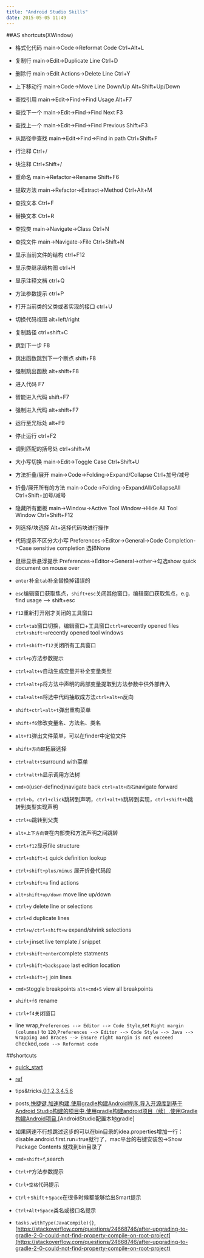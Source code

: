 ```yaml
---
title: "Android Studio Skills"
date: 2015-05-05 11:49
---
```

##AS shortcuts(XWindow)
+ 格式化代码 main->Code->Reformat Code  Ctrl+Alt+L
+ 复制行 main->Edit->Duplicate Line Ctrl+D
+ 删除行 main->Edit Actions->Delete Line Ctrl+Y
+ 上下移动行 main->Code->Move Line Down/Up Alt+Shift+Up/Down
+ 查找引用 main->Edit->Find->Find Usage Alt+F7
+ 查找下一个 main->Edit->Find->Find Next F3
+ 查找上一个 main->Edit->Find->Find Previous Shift+F3
+ 从路径中查找 main->Edit->Find->Find in path Ctrl+Shift+F
+ 行注释 Ctrl+/
+ 块注释 Ctrl+Shift+/
+ 重命名 main->Refactor->Rename Shift+F6
+ 提取方法 main->Refactor->Extract->Method Ctrl+Alt+M
+ 查找文本 Ctrl+F
+ 替换文本 Ctrl+R
+ 查找类 main->Navigate->Class Ctrl+N
+ 查找文件 main->Navigate->File Ctrl+Shift+N
+ 显示当前文件的结构 ctrl+F12
+ 显示类继承结构图 ctrl+H
+ 显示注释文档  ctrl+Q
+ 方法参数提示 ctrl+P
+ 打开当前类的父类或者实现的接口 ctrl+U
+ 切换代码视图 alt+left/right
+ 复制路径 ctrl+shift+C
+ 跳到下一步 F8
+ 跳出函数跳到下一个断点 shift+F8
+ 强制跳出函数 alt+shift+F8
+ 进入代码 F7
+ 智能进入代码 shift+F7
+ 强制进入代码 alt+shift+F7
+ 运行至光标处 alt+F9
+ 停止运行 ctrl+F2
+ 调到匹配的括号处 ctrl+shift+M
+ 大小写切换 main->Edit->Toggle Case Ctrl+Shift+U
+ 方法折叠/展开 main->Code->Folding->Expand/Collapse Ctrl+加号/减号
+ 折叠/展开所有的方法 main->Code->Folding->ExpandAll/CollapseAll Ctrl+Shift+加号/减号
+ 隐藏所有面板 main->Window->Active Tool Window->Hide All Tool Window Ctrl+Shift+F12
+ 列选择/块选择 Alt+选择代码块进行操作
+ 代码提示不区分大小写 Preferences->Editor->General->Code Completion->Case sensitive completion 选择None
+ 鼠标显示悬浮提示 Preferences->Editor->General->other->勾选show quick document on mouse over
+ ``enter``补全``tab``补全替换掉错误的

+ ``esc``编辑窗口获取焦点，``shift+esc``关闭其他窗口，编辑窗口获取焦点，e.g. find usage --> shift+esc

+ ``f12``重新打开刚才关闭的工具窗口

+ ``ctrl+tab``窗口切换，编辑窗口+工具窗口``ctrl+e``recently opened files ``ctrl+shift+e``recently opened tool windows

+ ``ctrl+shift+f12``关闭所有工具窗口

+ ``ctrl+p``方法参数提示

+ ``ctrl+alt+v``自动生成变量并补全变量类型

+ ``ctrl+alt+p``将方法中声明的局部变量提取到方法参数中供外部传入

+ ``ctal+alt+m``将选中代码抽取成方法``ctrl+alt+n``反向

+ ``shift+ctrl+alt+t``弹出重构菜单

+ ``shift+f6``修改变量名、方法名、类名

+ ``alt+f1``弹出文件菜单，可以在finder中定位文件

+ ``shift+方向键``拓展选择

+ ``ctrl+alt+t``surround with菜单

+ ``ctrl+alt+h``显示调用方法树

+ ``cmd+0``(user-defined)navigate back ``ctrl+alt+向右``navigate forward

+ ``ctrl+b``，``ctrl+click``跳转到声明，``ctrl+alt+b``跳转到实现，``ctrl+shift+b``跳转到类型实现声明

+ ``ctrl+u``跳转到父类

+ ``alt+上下方向键``在内部类和方法声明之间跳转

+ ``ctrl+f12``显示file structure

+ ``ctrl+shift+i`` quick definition lookup

+ ``ctrl+shift+plus/minus`` 展开折叠代码段

+ ``ctrl+shift+a`` find actions

+ ``alt+shift+up/down`` move line up/down

+ ``ctrl+y`` delete line or selections

+ ``ctrl+d`` duplicate lines

+ ``ctrl+w/ctrl+shift+w`` expand/shrink selections

+ ``ctrl+j``inset live template / snippet

+ ``ctrl+shift+enter``complete statments

+ ``ctrl+shift+backspace`` last edition location

+ ``ctrl+shift+j`` join lines

+ ``cmd+5``toggle breakpoints ``alt+cmd+5`` view all breakpoints

+ ``shift+f6`` rename

+ ``ctrl+f4``关闭窗口

+ line wrap,``Preferences --> Editor --> Code Style``,set ``Right margin (columns)`` to ``120``,``Preferences --> Editor --> Code Style --> Java --> Wrapping and Braces --> Ensure right margin is not exceeed`` checked,``code --> Reformat code``



##shortcuts

+ [quick_start](http://confluence.jetbrains.com/display/IntelliJIDEA/Quick+Start)

+ [ref](http://www.techrepublic.com/article/four-handy-android-studio-shortcuts-for-eclipse-users/)

+ tips&tricks,[0](http://www.developerphil.com/android-studio-tips-tricks-moving-around/),[1](http://www.developerphil.com/android-studio-tips-of-the-day-roundup-1/),[2](http://www.developerphil.com/android-studio-tips-of-the-day-roundup-2/),[3](http://www.developerphil.com/android-studio-tips-of-the-day-roundup-3/),[4](http://www.developerphil.com/android-studio-tips-of-the-day-roundup-4/),[5](http://www.developerphil.com/android-studio-tips-of-the-day-roundup-5/),[6](http://www.developerphil.com/android-studio-tips-of-the-day-roundup-6/)

+ posts,[快捷键](http://www.jcodecraeer.com/a/anzhuokaifa/androidkaifa/2014/1108/1935.html),[加速构建](http://www.jcodecraeer.com/a/anzhuokaifa/Android_Studio/2015/0324/2637.html),[使用gradle构建Android程序](https://rinvay.github.io/android/2015/04/09/Build-Android-with-Gradle/),[导入开源库到基于Android Studio构建的项目中](http://blog.isming.me/2014/12/12/import-library-to-android-studio/),[使用gradle构建android项目（续）](http://blog.isming.me/2014/11/21/use-gradle-new/),[使用Gradle构建Android项目](http://blog.isming.me/2014/05/20/android4gradle/),[AndroidStudio配置本地gradle]

+ 如果网速不行想跳过这步的可以在bin目录的idea.properties增加一行：disable.android.first.run=true就行了，mac平台的右键安装包->Show Package Contents 就找到bin目录了

+ ``cmd+shift+f``,search

+ ``Ctrl+P``方法参数提示

+ ``Ctrl+空格``代码提示 

+ ``Ctrl＋Shift＋Space``在很多时候都能够给出Smart提示

+ ``Ctrl+Alt+Space``类名或接口名提示



+ ``tasks.withType(JavaCompile){}``,[https://stackoverflow.com/questions/24668746/after-upgrading-to-gradle-2-0-could-not-find-property-compile-on-root-project](https://stackoverflow.com/questions/24668746/after-upgrading-to-gradle-2-0-could-not-find-property-compile-on-root-project)




